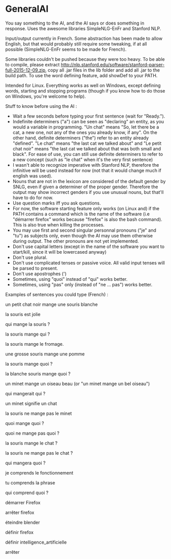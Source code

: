# GeneralAI
You say something to the AI, and the AI says or does something in response. Uses the awesome libraries SimpleNLG-EnFr and Stanford NLP.

Input/output currently in French. Some abstraction has been made to allow English, but that would probably still require some tweaking, if at all possible (SimpleNLG-EnFr seems to be made for French).

Some libraries couldn't be pushed because they were too heavy. To be able to compile, please extract http://nlp.stanford.edu/software/stanford-parser-full-2015-12-09.zip, copy all .jar files in the lib folder and add all .jar to the build path.
To use the word defining feature, add showDef to your PATH.

Intended for Linux. Everything works as well on Windows, except defining words, starting and stopping programs (though if you know how to do those on Windows, you're welcome to help).


Stuff to know before using the AI :
- Wait a few seconds before typing your first sentence (wait for "Ready."). 
- Indefinite determiners ("a") can be seen as "declaring" an entity, as you would a variable in programming. "Un chat" means "So, let there be a cat, a new one, not any of the ones you already know, if any". On the other hand, definite determiners ("the") refer to an entity already "defined". "Le chat" means "the last cat we talked about" and "Le petit chat noir" means "the last cat we talked about that was both small and black". For ease of use, you can still use definite determiners to refer to a new concept (such as "le chat" when it's the very first sentence)
- I wasn't able to recognize imperative with Stanford NLP, therefore the infinitive will be used instead for now (not that it would change much if english was used).
- Nouns that are not in the lexicon are considered of the default gender by SNLG, even if given a determiner of the proper gender. Therefore the output may show incorrect genders if you use unusual nouns, but that'll have to do for now.
- Use question marks iff you ask questions.
- For now, the software starting feature only works (on Linux and) if the PATH contains a command which is the name of the software (i.e "démarrer firefox" works because "firefox" is also the bash command). This is also true when killing the processes.
- You may use first and second singular personnal pronouns ("je" and "tu") as subjects only, even though the AI may use them otherwise during output. The other pronouns are not yet implemented.
- Don't use capital letters (except in the name of the software you want to start/kill, since it will be lowercased anyway)
- Don't use plural.
- Don't use complicated tenses or passive voice. All valid input tenses will be parsed to present.
- Don't use apostrophes (')
- Sometimes, using "quoi" instead of "qui" works better.
- Sometimes, using "pas" only (instead of "ne ... pas") works better.

Examples of sentences you could type (French) :

un petit chat noir mange une souris blanche

la souris est jolie

qui mange la souris ?

la souris mange qui ?

la souris mange le fromage.

une grosse souris mange une pomme

la souris mange quoi ?

la blanche souris mange quoi ?

un minet mange un oiseau beau (or "un minet mange un bel oiseau")

qui mangerait qui ?

un minet signifie un chat

la souris ne mange pas le minet

quoi mange quoi ?

quoi ne mange pas quoi ?

la souris mange le chat ?

la souris ne mange pas le chat ?

qui mangera quoi ?

je comprends le fonctionnement

tu comprends la phrase

qui comprend quoi ?

démarrer Firefox

arrêter firefox

éteindre blender

définir firefox

définir intelligence_artificielle

arrêter